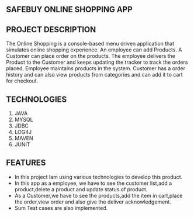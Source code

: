 SAFEBUY ONLINE SHOPPING APP
------------------------------
PROJECT DESCRIPTION
------------------------------
The Online Shopping is a console-based menu driven application that simulates online shopping experience. An employee can add Products. A Customer can place order on the products. The employee delivers the Product to the Customer and keeps updating the tracker to track the orders placed. Employee maintains products in the system. Customer has a order history and can also view products from categories and can add it to cart for checkout.

TECHNOLOGIES
------------------------------
   1. JAVA
   2. MYSQL
   3. JDBC
   4. LOG4J
   5. MAVEN
   6. JUNIT

FEATURES
-------------------------------
* In this project Iam  using various technologies to develop this product.
* In this app as a employee, we have to see the customer list,add a product,delete a product and update status of product.
* As a Customer,we have to see the products,add the item in cart,place the order,view order and also give the deliver acknowledgement.
* Sum Test cases are also implemented. 

